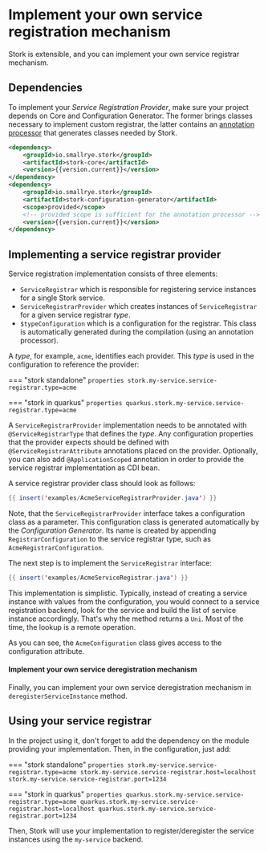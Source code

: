 # Implement your own service registration mechanism

Stork is extensible, and you can implement your own service registrar mechanism.

## Dependencies

To implement your _Service Registration Provider_, make sure your project depends on Core and Configuration Generator. 
The former brings classes necessary to implement custom registrar, the latter contains an [annotation processor](https://docs.oracle.com/en/java/javase/11/docs/api/java.compiler/javax/annotation/processing/Processor.html) that generates classes needed by Stork.

```xml
<dependency>
    <groupId>io.smallrye.stork</groupId>
    <artifactId>stork-core</artifactId>
    <version>{{version.current}}</version>
</dependency>
<dependency>
    <groupId>io.smallrye.stork</groupId>
    <artifactId>stork-configuration-generator</artifactId>
    <scope>provided</scope>
    <!-- provided scope is sufficient for the annotation processor -->
    <version>{{version.current}}</version>
</dependency>
```

## Implementing a service registrar provider

Service registration implementation consists of three elements:

- `ServiceRegistrar` which is responsible for registering service instances for a single Stork service.
- `ServiceRegistrarProvider` which creates instances of `ServiceRegistrar` for a given service registrar _type_.
- `$typeConfiguration` which is a configuration for the registrar. This class is automatically generated during the compilation (using an annotation processor).

A _type_, for example, `acme`, identifies each provider.
This _type_ is used in the configuration to reference the provider:

=== "stork standalone"
    ```properties
    stork.my-service.service-registrar.type=acme
    ```

=== "stork in quarkus"
    ```properties
    quarkus.stork.my-service.service-registrar.type=acme
    ```

A `ServiceRegistrarProvider` implementation needs to be annotated with `@ServiceRegistrarType` that defines the _type_.
Any configuration properties that the provider expects should be defined with `@ServiceRegistrarAttribute` annotations placed on the provider.
Optionally, you can also add `@ApplicationScoped` annotation in order to provide the service registrar implementation as CDI bean.

A service registrar provider class should look as follows:

```java linenums="1"
{{ insert('examples/AcmeServiceRegistrarProvider.java') }}
```

Note, that the `ServiceRegistrarProvider` interface takes a configuration class as a parameter. This configuration class 
is generated automatically by the _Configuration Generator_. 
Its name is created by appending `RegistrarConfiguration` to the service registrar type, such as `AcmeRegistrarConfiguration`.

The next step is to implement the `ServiceRegistrar` interface:

```java linenums="1"
{{ insert('examples/AcmeServiceRegistrar.java') }}
```

This implementation is simplistic.
Typically, instead of creating a service instance with values from the configuration, you would connect to a service registration backend, look for the service and build the list of service instance accordingly.
That's why the method returns a `Uni`.
Most of the time, the lookup is a remote operation.

As you can see, the `AcmeConfiguration` class gives access to the configuration attribute.

#### Implement your own service deregistration mechanism

Finally, you can implement your own service deregistration mechanism in `deregisterServiceInstance` method.


## Using your service registrar

In the project using it, don't forget to add the dependency on the module providing your implementation.
Then, in the configuration, just add:

=== "stork standalone"
    ```properties
    stork.my-service.service-registrar.type=acme
    stork.my-service.service-registrar.host=localhost
    stork.my-service.service-registrar.port=1234
    ```

=== "stork in quarkus"
    ```properties
    quarkus.stork.my-service.service-registrar.type=acme
    quarkus.stork.my-service.service-registrar.host=localhost
    quarkus.stork.my-service.service-registrar.port=1234
    ```


Then, Stork will use your implementation to register/deregister the service instances using the `my-service` backend.
